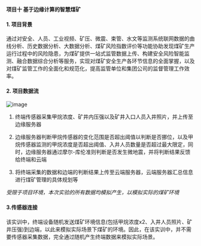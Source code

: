**项目十 基于边缘计算的智慧煤矿**

#### 1. 项目背景

​		通过对安全、人员、工业视频、矿压、微震、束管、水文等监测系统联网数据的曲线分析、历史数据分析、大数据分析、煤矿风险指数评价等功能协助发现煤矿生产运行过程中的风险隐患，为煤矿提供一站式监管数据上传、构建安全风险智能监测、融合数据综合分析等服务，实现对煤矿安全生产各环节信息的全面掌握，以及对煤矿监管工作的全面化和规范化，提高监管单位和集团公司的监督管理工作效率。

#### 2. 项目数据流
![image](https://github.com/studyForCode/edgeComputer/assets/135931802/3483ba26-2748-4736-b039-2fc931d22e76)

1. 终端传感器采集甲烷浓度、矿井内压强以及矿井入口人员入井照片，并上传至边缘服务器

2.  边缘服务器判断甲烷传感器的变化范围是否超出阈值以判断是否挪位，以及甲烷传感器监测的甲烷浓度是否超出阈值、入井人员数量是否超过最大限定，同时，边缘服务器通过摩尔-库伦准则判断是否发生微地震，并将判断结果反馈给终端和云端

3. 将终端采集的数据和边端的判断结果上传至云端服务器，云端服务器汇总信息进行煤矿管理的具体规划等

​		*受限于项目环境，本次实验的所有数据均模拟产生，以模拟实际的煤矿环境*

#### 3.传感器连接

​		该实训中，终端设备随机发送煤矿环境信息(包括甲烷浓度x2、入井人员照片、矿井压强)到边端，以此来模拟实际场景下煤矿的环境。因此，在该实训中，并不需要传感器采集数据，完全通过随机产生终端数据来模拟实际场景。
